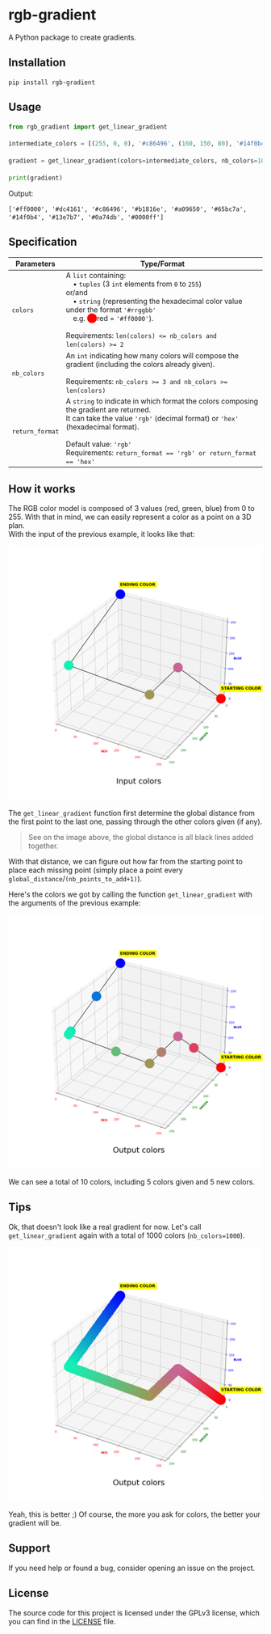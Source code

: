 # rgb-gradient

A Python package to create gradients.

## Installation

```shell
pip install rgb-gradient
```

## Usage

```python
from rgb_gradient import get_linear_gradient

intermediate_colors = [(255, 0, 0), '#c86496', (160, 150, 80), '#14f0b4', '#0000ff'] # colors format rgb or hex

gradient = get_linear_gradient(colors=intermediate_colors, nb_colors=10, return_format='hex')

print(gradient)
```

Output:

```
['#ff0000', '#dc4161', '#c86496', '#b1816e', '#a09650', '#65bc7a', '#14f0b4', '#13e7b7', '#0a74db', '#0000ff']
```

## Specification

| Parameters      | Type/Format                                                                                                                                                                                                                                                                                                                       |
|-----------------|-----------------------------------------------------------------------------------------------------------------------------------------------------------------------------------------------------------------------------------------------------------------------------------------------------------------------------------|
| `colors`        | A `list` containing:<br/>&emsp;• `tuples` (3 `int` elements from `0` to `255`)<br/>or/and<br/>&emsp;• `string` (representing the hexadecimal color value under the format `'#rrggbb'`<br/>&emsp;e.g. <span style="color: red;">⬤</span>red = `'#ff0000'`).<br/><br/>Requirements: `len(colors) <= nb_colors and len(colors) >= 2` |
| `nb_colors`     | An `int` indicating how many colors will compose the gradient (including the colors already given).<br/><br/>Requirements: `nb_colors >= 3 and nb_colors >= len(colors)`                                                                                                                                                          |
| `return_format` | A `string` to indicate in which format the colors composing the gradient are returned.<br/>It can take the value `'rgb'` (decimal format) or `'hex'` (hexadecimal format).<br/><br/>Default value: `'rgb'`<br/>Requirements: `return_format == 'rgb' or return_format == 'hex'`                                                   |

## How it works

The RGB color model is composed of 3 values (red, green, blue) from 0 to 255. With that in mind, we can easily represent a color as a point on a 3D plan.\
With the input of the previous example, it looks like that:

![All input colors of the previous example placed as points on a 3D plan](images/input_colors.png)

The `get_linear_gradient` function first determine the global distance from the first point to the last one, passing through the other colors given (if any).

> See on the image above, the global distance is all black lines added together.

With that distance, we can figure out how far from the starting point to place each missing point (simply place a point every `global_distance`/`(nb_points_to_add+1)`).

Here's the colors we got by calling the function `get_linear_gradient` with the arguments of the previous example:

![All output colors of the previous example placed as points on a 3D plan](images/output_10_colors.png)

We can see a total of 10 colors, including 5 colors given and 5 new colors.

## Tips

Ok, that doesn't look like a real gradient for now. Let's call `get_linear_gradient` again with a total of 1000 colors (`nb_colors=1000`).

![1000 colors placed as points on a 3D plan, forming a real gradient](images/output_1000_colors.png)

Yeah, this is better ;) Of course, the more you ask for colors, the better your gradient will be.

## Support

If you need help or found a bug, consider opening an issue on the project.

## License

The source code for this project is licensed under the GPLv3 license, which you can find in the [LICENSE](LICENSE) file.
